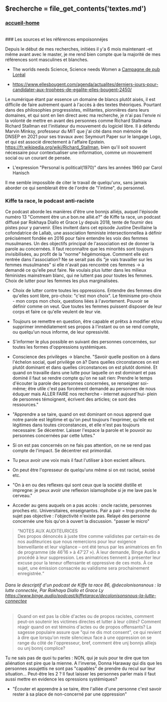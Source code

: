 ## &#36;recherche &#61; file&#95;get&#95;contents&#40;&#39;textes.md&#39;&#41;

### <div id="accueil"><a href="../index.php">accueil-home</a></div>

<br>
### Les sources et les références empoisonné<span>j</span>es

Depuis le début de mes recherches, initiées il y'a 6 mois maintenant -et même avant avec le master, je me rend bien compte que la majorité de mes références sont masculines et blanches.

- The worlds needs Science, Science needs Women <a class="more_infos">a</a> <span class="hide"> <a href="https://www.forwomeninscience.com/">Campagne de pub Loréal</a> </span>

- <a href="https://www.ellesbougent.com/agenda/actualites/derniers-jours-pour-candidater-aux-trophees-de-egalite-elles-bougent-2450/" target="_blank">https://www.ellesbougent.com/agenda/actualites/derniers-jours-pour-candidater-aux-trophees-de-egalite-elles-bougent-2450/</a>

Le numérique étant par essence un domaine de blancs plutôt aisés, il est difficile de faire autrement quant à l'accès à des textes théoriques. Pourtant dans des philosophies progressistes, militantes, pionnières dans leurs domaines, et qui sont en lien direct avec ma recherche, je n'ai pas l'envie ni la volonté de mettre en avant des personnes comme Richard Stallman<a class="more_infos">a</a> <span class="hide"> Richard Stallman est l'initiateur du mouvement du logiciel libre. Il à défendu Marvin Minksy, professeur du MIT que j'ai cité dans mon mémoire de DNSEP en 2021 pour ses travaux avec Seymourt Paper sur le langage Logo, et qui est associé directement à l'affaire Epstein. https://fr.wikipedia.org/wiki/Richard_Stallman</span>, bien qu'il soit souvent nécessaire pour contextualiser une information, comme un mouvement social ou un courant de pensée. 
- L'expression "Personal is political(1970)" dans les années 1960 par Carol Hanisch

Il me semble impossible de citer le travail de quelqu'unx, sans jamais aborder ce qui semblerait être de l'ordre de "l'intime", du personnel. 
<!-- La recherche dans ces conditions est vraiment très désagréable. Dès que l'on trouve un article ou un livre intéressant, on sait presque d'avance que si c'est un homme blanc cis het, on as potentiellement la "chance" de tomber sur quelqu'un de "problématique" - pour ne pas dire un violeur, un sexiste, un raciste, un transphobe, un validiste, bref un opresseur.  -->

<!-- Directement influencée par les débats stériles sur la cancel culture et toutes les remise en cause de la séparation entre l'homme et l'artiste, je préfère alors ici faire le choix de rechercher et de citer en priorité et en majorité des personnes non blanche, non cis, non hétéro, non oppressives, et ou du moins - puisqu'on est pas forcément obligé de savoir qu'une personne est problématique dès qu'on la découvre, ou tant qu'elle ne dis rien de problématique- de supprimer ou de "cancel" directement la personne au moindre faux pas, de manière radicale.  -->

### Kiffe ta race, le podcast anti-raciste

Ce podcast aborde les manières d'être une bonn<span>j</span>s allié<span>j</span>s, auquel l'épisode numéro 13 "Comment être un.e bon.ne allié.e?" de Kiffe ta race, un podcast diffusé par Rokhaya Diallo et Grace Ly depuis 2018, tente de fournir des pistes pour y parvenir. 
Elles invitent dans cet episode Justine Devillaine la cofondatrice de Lallab, une association feministe intersectionnelle<a class="more_infos">a</a><span class="hide"> à définir précisément</span> fondée en 2016 pour faire entendre les voix des femmes musulmanes. 
Un des objectifs principal de l'association est de donner la parole au concernées.
Il faut reconnaître que les minorités sont toujours invisibilisées, au profit de la "norme" hégémonique.
Comment elle est rentrée dans l'association? 
Ne se serait pas dis "je vais travailler sur les femmes musulmanes" si elle n'avait pas rencontré ces femmes -> à demandé ce qu'elle peut faire. Ne voulais plus lutter dans les milieux féministes mainstream blanc, qui ne luttent pas pour toutes les femmes. Choix de lutter pour les femmes les plus marginalisées. 
- Choix de lutter contre toutes les oppressions.
Entendre des femmes dire qu'elles sont libre, pro-choix: "c'est mon choix". Le féminisme pro-choix - mon corps mon choix, questions liées à l'avortement.
Pouvoir se définir comme on veut.
Que toutes les femmes puissent disposer de leur corps et faire ce qu'elle veulent de leur vie.

- Toujours se remettre en question, être capable et prêtxs à modifier et/ou supprimer immédiatement ses propos à l'instant ou on se rend compte, ou quelqu'un nous informe, de leur opressivité.
- S'informer le plus possible en suivant des personnes concernées, sur toutes les formes d'oppressions systémiques.
- Conscience des privilèges -> blanche. "Savoir quelle position on à dans l'échelon social, quel privilège on à? Dans quelles circonstances on est plutôt dominant et dans quelles circonstances on est plutôt dominé. Et quand on travaille dans une lutte pour laquelle on est dominant et pas dominé il faut se rendre compte qu'on ne sait rien: Prendre le temps d'écouter la parole des personnes concernées, se renseigner soi-même; être utile c'est pas forcément demandé au personnes de nous éduquer mais ALLER FAIRE nos recherche - internet aujourd'hui- plein de personnes témoignent, écrivent des articles; ce sont des ressources."
- "Apprendre a se taire, quand on est dominant on nous apprend que notre parole est légitime et qu'on peut toujours l'exprimer, qu'elle est légitimes dans toutes circonstances, et elle n'est pas toujours necessaire: Se décentrer. Laisser l'espace la parole et le pouvoir au personnes concernées par cette luttes."
- Si on est pas concernés on ne fais pas attention, on ne se rend pas compte de l'impact. Se décentrer est primordial.
- Tu peux avoir une voix mais il faut l'utiliser à bon escient ailleurs.
- On peut être l'opresseur de quelqu'unx même si on est racisé, sexisé etc. 
- "On à en ou des reflexes qui sont ceux que la société distille et impregne: je peux avoir une reflexion islamophobe si je me lave pas le cerveau."
- Acceder au gens auquels on a pas accès : oncle raciste, personnes proches etc. Universitaires, enseignantxs.
Pair a pair = trop proche du sujet pas objective : l'objectivité n'existe pas. Relayé des personne concernée une fois qu'on à ouvert la discussion. "passer le micro"

> “NOTES AUX AUDITEURICES <br>Des propos dénoncés à juste titre comme validistes par certain·es de nos auditeurices que nous remercions pour leur exigence bienveillante et leur vigilance – ont été tenus par les animatrices en fin de programme (de 46’16 » à 47’27 »). À leur demande, Binge Audio a procédé à leur suppression. Les animatrices tiennent à présenter leur excuse pour la teneur offensante et oppressive de ces mots. À ce sujet, une émission consacrée au validisme sera prochainement enregistrée.“
###### Dans le descriptif d'un podcast de Kiffe ta race 86, @decolonisonsnous : la lutte connectée, Par Rokhaya Diallo et Grace Ly https://www.binge.audio/podcast/kiffetarace/decolonisonsnous-la-lutte-connectee

> Quand on est pas la cible d'actes ou de propos racistes, comment peut-on soutenir les victimes directes et lutter à leur côtés? Comment réagir quand on est témoins d'actes ou de propos offensants? La sagesse populaire assure que "qui ne dis mot consent", ce qui revient à dire que lorsqu'on reste silencieux face à une oppression on se range du côté de l'oppresseur, bref, comment être un<span>j</span> bonn<span>j</span>s allie<span>j</span>s ou un<span>j</span> bonn<span>j</span> complice?



Tu ne sais pas de quoi tu parles : NON, qui je suis pour te dire que ton aliénation est pire que la mienne. A l'inverse, Donna Haraway qui dis que les personnes assujettis ne sont pas "capables" de prendre du recul sur leur situation... Peut-être les 2 ? Il faut laisser les personnes parler mais il faut aussi mettre en evidence les opressions systémiques?
- "Écouter et apprendre à se taire, être l'alliée d'une personne c'est savoir rester à sa place de non-concerné par une oppression" 



